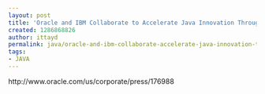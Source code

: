 ```yaml
---
layout: post
title: 'Oracle and IBM Collaborate to Accelerate Java Innovation Through OpenJDK '
created: 1286868826
author: ittayd
permalink: java/oracle-and-ibm-collaborate-accelerate-java-innovation-through-openjdk
tags:
- JAVA
---
```

<p>http://www.oracle.com/us/corporate/press/176988</p>
